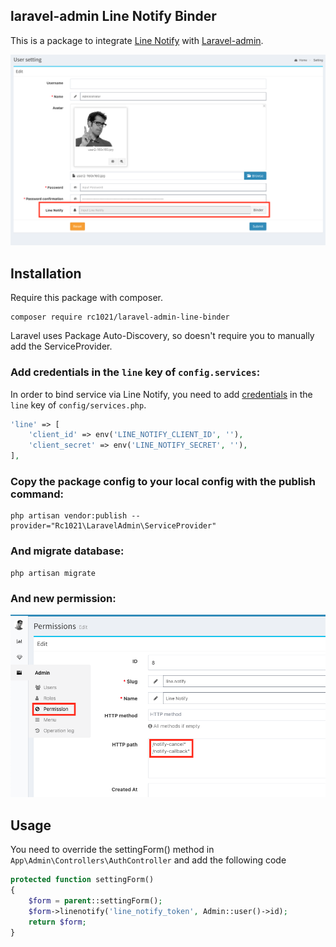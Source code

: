 ## laravel-admin Line Notify Binder

This is a package to integrate [Line Notify](https://notify-bot.line.me/zh_TW/) with [Laravel-admin](https://github.com/z-song/laravel-admin).

![alt Snapshot](https://raw.githubusercontent.com/rc1021/laravel-admin-line-binder/master/snapshot.png)

## Installation

Require this package with composer.

```shell
composer require rc1021/laravel-admin-line-binder
```

Laravel uses Package Auto-Discovery, so doesn't require you to manually add the ServiceProvider.

### Add credentials in the `line` key of `config.services`:

In order to bind service via Line Notify, you need to add [credentials](https://notify-bot.line.me/my/services/new) in the `line` key of `config/services.php`.

```php
'line' => [
    'client_id' => env('LINE_NOTIFY_CLIENT_ID', ''),
    'client_secret' => env('LINE_NOTIFY_SECRET', ''),
],
```

### Copy the package config to your local config with the publish command:

```shell
php artisan vendor:publish --provider="Rc1021\LaravelAdmin\ServiceProvider"
```

### And migrate database:

```shell
php artisan migrate
```

### And new permission:

![alt New Permission](https://raw.githubusercontent.com/rc1021/laravel-admin-line-binder/master/add_premission.png)

## Usage

You need to override the settingForm() method in `App\Admin\Controllers\AuthController` and add the following code

```php
protected function settingForm()
{
    $form = parent::settingForm();
    $form->linenotify('line_notify_token', Admin::user()->id);
    return $form;
}
```